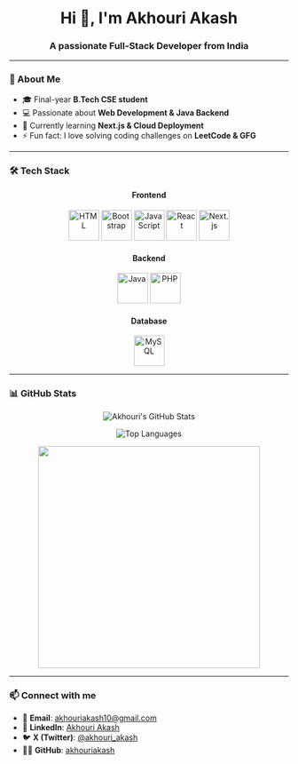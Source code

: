 <!-- Profile README for GitHub -->

<h1 align="center">Hi 👋, I'm Akhouri Akash</h1>
<h3 align="center">A passionate Full-Stack Developer from India</h3>

---

### 🚀 About Me
- 🎓 Final-year **B.Tech CSE student**
- 💻 Passionate about **Web Development & Java Backend**
- 🌱 Currently learning **Next.js & Cloud Deployment**
- ⚡ Fun fact: I love solving coding challenges on **LeetCode & GFG**

---

### 🛠️ Tech Stack

<div align="center">

<!-- Frontend -->
<h4>Frontend</h4>
<img src="https://cdn.jsdelivr.net/gh/devicons/devicon/icons/html5/html5-original.svg" alt="HTML" width="55"/>
<img src="https://cdn.jsdelivr.net/gh/devicons/devicon/icons/bootstrap/bootstrap-original.svg" alt="Bootstrap" width="55"/>
<img src="https://cdn.jsdelivr.net/gh/devicons/devicon/icons/javascript/javascript-original.svg" alt="JavaScript" width="55"/>
<img src="https://cdn.jsdelivr.net/gh/devicons/devicon/icons/react/react-original.svg" alt="React" width="55"/>
<img src="https://cdn.jsdelivr.net/gh/devicons/devicon/icons/nextjs/nextjs-original.svg" alt="Next.js" width="55"/>

<!-- Backend -->
<h4>Backend</h4>
<img src="https://cdn.jsdelivr.net/gh/devicons/devicon/icons/java/java-original.svg" alt="Java" width="55"/>
<img src="https://cdn.jsdelivr.net/gh/devicons/devicon/icons/php/php-original.svg" alt="PHP" width="55"/>

<!-- Database -->
<h4>Database</h4>
<img src="https://www.vectorlogo.zone/logos/mysql/mysql-icon.svg" alt="MySQL" width="55"/>

</div>

---

### 📊 GitHub Stats

<div align="center">
  
![Akhouri's GitHub Stats](https://github-readme-stats.vercel.app/api?username=akhouriakash&show_icons=true&theme=radical)

![Top Languages](https://github-readme-stats.vercel.app/api/top-langs/?username=akhouriakash&layout=compact&theme=radical)

<img src="https://github-readme-streak-stats.herokuapp.com/?user=akhouriakash&theme=dark&currStreakLabel=fa7a18&fire=fa7a18&ring=fa7a18" width="400">

</div>

---

### 📫 Connect with me

<div align="left">

- 📧 **Email**: [akhouriakash10@gmail.com](mailto:akhouriakash10@gmail.com)  
- 💼 **LinkedIn**: [Akhouri Akash](https://www.linkedin.com/in/akhouri-akash-934188243)  
- 🐦 **X (Twitter)**: [@akhouri_akash](https://x.com/akhouri_akash)  
- 👨‍💻 **GitHub**: [akhouriakash](https://github.com/akhouriakash)  

</div>
